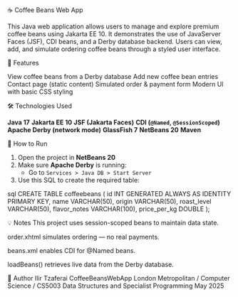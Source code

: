 ☕ Coffee Beans Web App

This Java web application allows users to manage and explore premium coffee beans using Jakarta EE 10. It demonstrates the use of JavaServer Faces (JSF), CDI beans, and a Derby database backend. Users can view, add, and simulate ordering coffee beans through a styled user interface.



🚀 Features

 View coffee beans from a Derby database
 Add new coffee bean entries
 Contact page (static content)
 Simulated order & payment form
 Modern UI with basic CSS styling



🛠 Technologies Used

**Java 17**
**Jakarta EE 10**
**JSF (Jakarta Faces)**
**CDI (`@Named`, `@SessionScoped`)**
**Apache Derby (network mode)**
**GlassFish 7**
**NetBeans 20**
**Maven**


🧪 How to Run

1. Open the project in **NetBeans 20**
2. Make sure **Apache Derby** is running:
   - Go to `Services > Java DB > Start Server`
3. Use this SQL to create the required table:

sql
CREATE TABLE coffeebeans (
  id INT GENERATED ALWAYS AS IDENTITY PRIMARY KEY,
  name VARCHAR(50),
  origin VARCHAR(50),
  roast_level VARCHAR(50),
  flavor_notes VARCHAR(100),
  price_per_kg DOUBLE
);


💡 Notes
This project uses session-scoped beans to maintain data state.

order.xhtml simulates ordering — no real payments.

beans.xml enables CDI for @Named beans.

loadBeans() retrieves live data from the Derby database.



👤 Author
Ilir Tzaferai
CoffeeBeansWebApp
London Metropolitan / Computer Science / CS5003 Data Structures and Specialist Programming
May 2025
